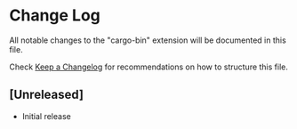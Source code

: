 # Change Log

All notable changes to the "cargo-bin" extension will be documented in this file.

Check [Keep a Changelog](http://keepachangelog.com/) for recommendations on how to structure this file.

## [Unreleased]

- Initial release